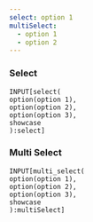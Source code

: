 ```yaml
---
select: option 1
multiSelect:
  - option 1
  - option 2
---
```


### Select
```meta-bind
INPUT[select(
option(option 1), 
option(option 2), 
option(option 3), 
showcase
):select]
```

### Multi Select
```meta-bind
INPUT[multi_select(
option(option 1), 
option(option 2), 
option(option 3), 
showcase
):multiSelect]
```
